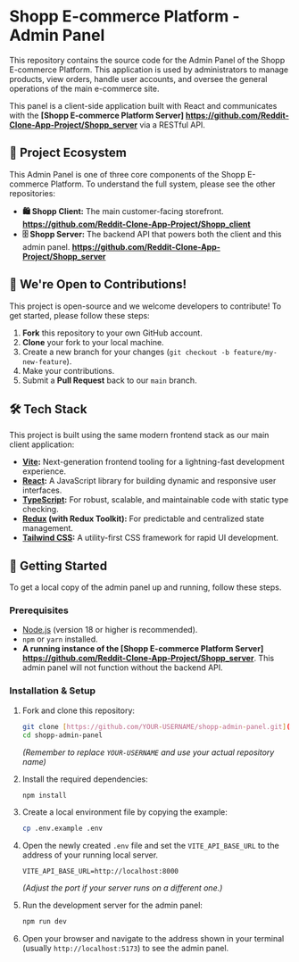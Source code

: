 # Shopp E-commerce Platform - Admin Panel

This repository contains the source code for the Admin Panel of the Shopp E-commerce Platform. This application is used by administrators to manage products, view orders, handle user accounts, and oversee the general operations of the main e-commerce site.

This panel is a client-side application built with React and communicates with the **[Shopp E-commerce Platform Server] https://github.com/Reddit-Clone-App-Project/Shopp_server** via a RESTful API.

## 🔗 Project Ecosystem

This Admin Panel is one of three core components of the Shopp E-commerce Platform. To understand the full system, please see the other repositories:

* **🛍️ Shopp Client:** The main customer-facing storefront. **https://github.com/Reddit-Clone-App-Project/Shopp_client**
* **🗄️ Shopp Server:** The backend API that powers both the client and this admin panel. **https://github.com/Reddit-Clone-App-Project/Shopp_server**

## 🤝 We're Open to Contributions!

This project is open-source and we welcome developers to contribute! To get started, please follow these steps:

1.  **Fork** this repository to your own GitHub account.
2.  **Clone** your fork to your local machine.
3.  Create a new branch for your changes (`git checkout -b feature/my-new-feature`).
4.  Make your contributions.
5.  Submit a **Pull Request** back to our `main` branch.

## 🛠️ Tech Stack

This project is built using the same modern frontend stack as our main client application:

* **[Vite](https://vitejs.dev/):** Next-generation frontend tooling for a lightning-fast development experience.
* **[React](https://reactjs.org/):** A JavaScript library for building dynamic and responsive user interfaces.
* **[TypeScript](https://www.typescriptlang.org/):** For robust, scalable, and maintainable code with static type checking.
* **[Redux](https://redux-toolkit.js.org/) (with Redux Toolkit):** For predictable and centralized state management.
* **[Tailwind CSS](https://tailwindcss.com/):** A utility-first CSS framework for rapid UI development.

## 🚀 Getting Started

To get a local copy of the admin panel up and running, follow these steps.

### Prerequisites

* [Node.js](https://nodejs.org/) (version 18 or higher is recommended).
* `npm` or `yarn` installed.
* **A running instance of the [Shopp E-commerce Platform Server] https://github.com/Reddit-Clone-App-Project/Shopp_server**. This admin panel will not function without the backend API.

### Installation & Setup

1.  Fork and clone this repository:
    ```sh
    git clone [https://github.com/YOUR-USERNAME/shopp-admin-panel.git](https://github.com/YOUR-USERNAME/shopp-admin-panel.git)
    cd shopp-admin-panel
    ```
    *(Remember to replace `YOUR-USERNAME` and use your actual repository name)*

2.  Install the required dependencies:
    ```sh
    npm install
    ```

3.  Create a local environment file by copying the example:
    ```sh
    cp .env.example .env
    ```

4.  Open the newly created `.env` file and set the `VITE_API_BASE_URL` to the address of your running local server.
    ```env
    VITE_API_BASE_URL=http://localhost:8000
    ```
    *(Adjust the port if your server runs on a different one.)*

5.  Run the development server for the admin panel:
    ```sh
    npm run dev
    ```

6.  Open your browser and navigate to the address shown in your terminal (usually `http://localhost:5173`) to see the admin panel.
